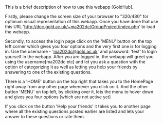 This is a brief description of how to use this webapp [GoldHub].

Firstly, please change the screen size of your browser to "320/480" for optimum visual representation of this webapp.
Once you have done that use this URL 'http://doc.gold.ac.uk/~ma202dc/GroupProject/index.php' to load the webapp.

Secondly, to access the login page click on the 'MENU' button on the top left corner which gives you four options and the very first one is for logging in. Use the username - 'ma202dc@gold.ac.uk' and password: 'test' to login yourself in the webapp. After you are logged in, the webapp will greet you using the username[ma202dc etc] and let you ask a question with the option of categorizing it as well as letting you help your friends by answering to one of the existing questions.

There is a 'HOME' button on the top right that takes you to the HomePage right away from any other page whenever you click on it.
And the other button 'MENU' on top left, by clicking over it, lets the menu to hover down and gives you four options 
[which are not active yet]

If you click on the button 'Help your friends' it takes you to another page where all the existing questions posted earlier are listed and lets your answer to these questions or rate them.
